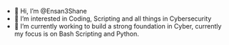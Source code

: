 - 👋 Hi, I’m @Ensan3Shane
- 👀 I’m interested in Coding, Scripting and all things in Cybersecurity 
- 🌱 I’m currently working to build a strong foundation in Cyber, currently my focus is on Bash Scripting and Python.




<!---
Ensan3Shane/Ensan3Shane is a ✨ special ✨ repository because its `README.md` (this file) appears on your GitHub profile.
You can click the Preview link to take a look at your changes.
--->
